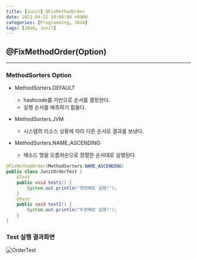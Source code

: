 ```yaml
---
title: [Junit] @FixMethodOrder
date: 2021-04-22 10:00:00 +0900
categories: [Programming, JAVA]
tags: [JAVA, Junit]  
---
```


## **@FixMethodOrder**(Option) 

***

### MethodSorters Option

- MethodSorters.DEFAULT 
  - hashcode를 기반으로 순서를 결정한다. 
  - 실행 순서를 예측하기 힘들다.

- MethodSorters.JVM
  - 시스템의 리소스 상황에 따라 다른 순서로 결과를 보낸다.
- MethodSorters.NAME_ASCENDING
  - 메소드 명을 오름차순으로 정렬한 순서대로 실행된다.

```java
@FixMethodOrder(MethodSorters.NAME_ASCENDING)
public class JunitOrderTest {
	@Test
    public void test1() {
        System.out.println("첫번째로 실행!");
    }
    @Test
    public void test2() {
        System.out.println("두번째로 실행!");
    }
}
```

### Test 실행 결과화면

![OrderTest](https://user-images.githubusercontent.com/70506979/115645003-89402a80-a35a-11eb-92c5-80c81a38d900.PNG)

